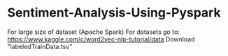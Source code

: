 # Sentiment-Analysis-Using-Pyspark
For large size of dataset (Apache Spark)
For datasets go to: https://www.kaggle.com/c/word2vec-nlp-tutorial/data Download "labeledTrainData.tsv"
